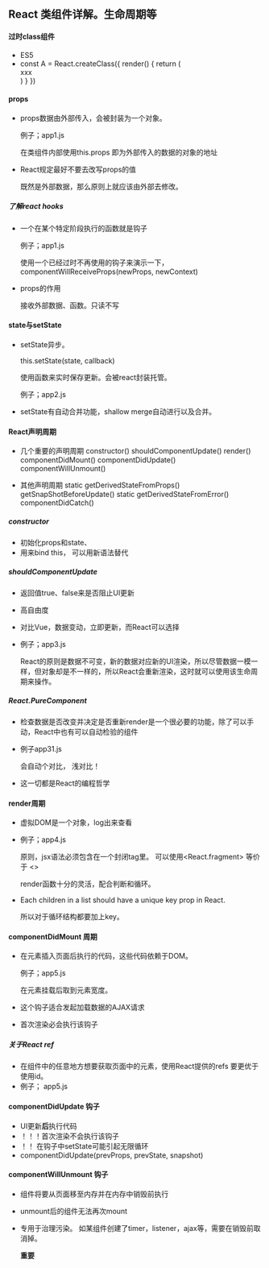 ## React 类组件详解。生命周期等

#### 过时class组件
* ES5 
* const A = React.createClass({
    render() {
      return (
        <div>xxx</div>
      )
    }
  })

#### props
* props数据由外部传入，会被封装为一个对象。
  
  例子；app1.js

  在类组件内部使用this.props 即为外部传入的数据的对象的地址
* React规定最好不要去改写props的值

  既然是外部数据，那么原则上就应该由外部去修改。
##### 了解react hooks
* 一个在某个特定阶段执行的函数就是钩子

  例子；app1.js

  使用一个已经过时不再使用的钩子来演示一下，componentWillReceiveProps(newProps, newContext)

* props的作用
  
  接收外部数据、函数。只读不写

#### state与setState
* setState异步。

  this.setState(state, callback)

  使用函数来实时保存更新。会被react封装托管。

  例子；app2.js

* setState有自动合并功能，shallow merge自动进行以及合并。

#### React声明周期
* 几个重要的声明周期
  constructor()
  shouldComponentUpdate()
  render()
  componentDidMount()
  componentDidUpdate()
  componentWillUnmount()

* 其他声明周期
  static getDerivedStateFromProps()
  getSnapShotBeforeUpdate()
  static getDerivedStateFromError()
  componentDidCatch()

##### constructor
* 初始化props和state、
* 用来bind this， 可以用新语法替代

##### shouldComponentUpdate
* 返回值true、false来是否阻止UI更新
* 高自由度
* 对比Vue，数据变动，立即更新，而React可以选择
* 例子；app3.js
  
  React的原则是数据不可变，新的数据对应新的UI渲染，所以尽管数据一模一样，但对象却是不一样的，所以React会重新渲染，这时就可以使用该生命周期来操作。

##### React.PureComponent
* 检查数据是否改变并决定是否重新render是一个很必要的功能，除了可以手动，React中也有可以自动检验的组件
* 例子app31.js
  
  会自动个对比， 浅对比！

* 这一切都是React的编程哲学

#### render周期
* 虚拟DOM是一个对象，log出来查看
* 例子；app4.js
  
  原则，jsx语法必须包含在一个封闭tag里。
  可以使用<React.fragment> 等价于 <>

  render函数十分的灵活，配合判断和循环。
  
* Each children in a list should have a unique key prop in React.

  所以对于循环结构都要加上key。

#### componentDidMount 周期
* 在元素插入页面后执行的代码，这些代码依赖于DOM。

  例子；app5.js

  在元素挂载后取到元素宽度。

* 这个钩子适合发起加载数据的AJAX请求
* 首次渲染必会执行该钩子

##### 关于React ref 
* 在组件中的任意地方想要获取页面中的元素，使用React提供的refs 要更优于使用id。
* 例子； app5.js

#### componentDidUpdate 钩子
* UI更新**后**执行代码
* ！！！首次渲染不会执行该钩子
* ！！ 在钩子中setState可能引起无限循环
* componentDidUpdate(prevProps, prevState, snapshot)

#### componentWillUnmount 钩子
* 组件将要从页面移至内存并在内存中销毁前执行
* unmount后的组件无法再次mount
* 专用于治理污染。  如某组件创建了timer，listener，ajax等，需要在销毁前取消掉。

  **重要**

